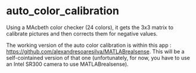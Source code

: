 # auto_color_calibration
Using a MAcbeth color checker (24 colors), it gets the 3x3 matrix to calibrate pictures and then corrects them for negative values.

The working version of the auto color calibration is within this app : https://github.com/alexandresoaresilva/MATLABrealsense. This will be a self-cointained version of that one (unfortunately, for now, you have to use an Intel SR300 camera to use MATLABrealsense).
